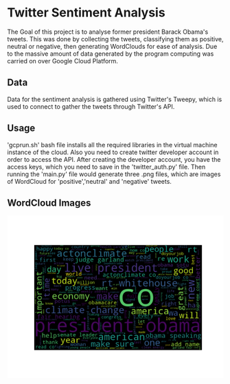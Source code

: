 # Twitter Sentiment Analysis
The Goal of this project is to analyse former president Barack Obama's tweets. This was done by collecting the tweets, classifying them as positive, neutral or negative, then generating WordClouds for ease of analysis. Due to the massive amount of data generated by the program computing was carried on over Google Cloud Platform. 

## Data
Data for the sentiment analysis is gathered using Twitter's Tweepy, which is used to connect to gather the tweets through Twitter's API.

## Usage
'gcprun.sh' bash file installs all the required libraries in the virtual machine instance of the cloud. Also you need to create twitter developer account in order to access the API. After creating the developer account, you have the access keys, which you need to save in the 'twitter_auth.py' file. Then running the 'main.py' file would generate three .png files, which are images of WordCloud for 'positive','neutral' and 'negative' tweets.

## WordCloud Images
<html>
  <body>
    <img src="Good.png">
  </body>
</html>
